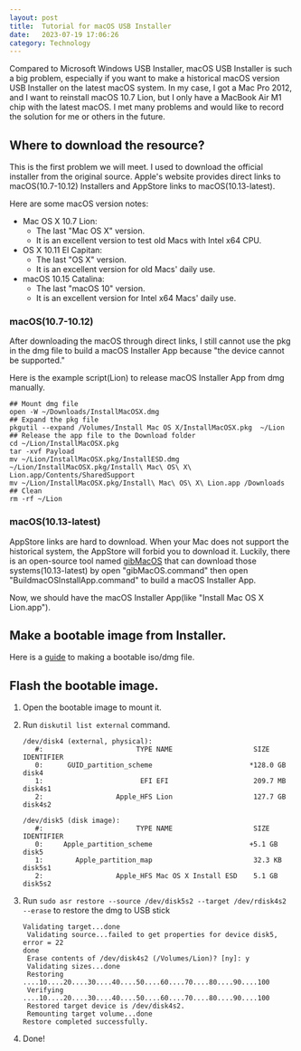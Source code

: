 ```yaml
---
layout: post
title:  Tutorial for macOS USB Installer
date:   2023-07-19 17:06:26
category: Technology
---
```


Compared to Microsoft Windows USB Installer, macOS USB Installer is such a big problem, especially if you want to make a historical macOS version USB Installer on the latest macOS system. In my case, I got a Mac Pro 2012, and I want to reinstall macOS 10.7 Lion, but I only have a MacBook Air M1 chip with the latest macOS. I met many problems and would like to record the solution for me or others in the future.

## Where to download the resource?

This is the first problem we will meet. I used to download the official installer from the original source. Apple's website provides direct links to macOS(10.7-10.12) Installers and AppStore links to macOS(10.13-latest).

Here are some macOS version notes:

- Mac OS X 10.7 Lion: 
  - The last "Mac OS X" version.
  - It is an excellent version to test old Macs with Intel x64 CPU.
- OS X 10.11 El Capitan: 
  - The last "OS X" version.
  - It is an excellent version for old Macs' daily use.
- macOS 10.15 Catalina: 
  - The last "macOS 10" version. 
  - It is an excellent version for Intel x64 Macs' daily use.

### macOS(10.7-10.12)

After downloading the macOS through direct links, I still cannot use the pkg in the dmg file to build a macOS Installer App because "the device cannot be supported."

Here is the example script(Lion) to release macOS Installer App from dmg manually.

```shell
## Mount dmg file
open -W ~/Downloads/InstallMacOSX.dmg
## Expand the pkg file
pkgutil --expand /Volumes/Install Mac OS X/InstallMacOSX.pkg  ~/Lion
## Release the app file to the Download folder
cd ~/Lion/InstallMacOSX.pkg
tar -xvf Payload
mv ~/Lion/InstallMacOSX.pkg/InstallESD.dmg ~/Lion/InstallMacOSX.pkg/Install\ Mac\ OS\ X\ Lion.app/Contents/SharedSupport
mv ~/Lion/InstallMacOSX.pkg/Install\ Mac\ OS\ X\ Lion.app /Downloads
## Clean
rm -rf ~/Lion
```

### macOS(10.13-latest)

AppStore links are hard to download. When your Mac does not support the historical system, the AppStore will forbid you to download it. Luckily, there is an open-source tool named [gibMacOS](https://github.com/corpnewt/gibMacOS) that can download those systems(10.13-latest) by open "gibMacOS.command" then open "BuildmacOSInstallApp.command" to build a macOS Installer App.

Now, we should have the macOS Installer App(like "Install Mac OS X Lion.app").

## Make a bootable image from Installer.

Here is a [guide](https://ericfromcanada.github.io/output/2022/macos-installer-disk-images-for-virtualization.html) to making a bootable iso/dmg file.

## Flash the bootable image.

1. Open the bootable image to mount it.

2. Run `diskutil list external` command.

   ```shell
   /dev/disk4 (external, physical):
      #:                       TYPE NAME                    SIZE       IDENTIFIER
      0:      GUID_partition_scheme                        *128.0 GB   disk4
      1:                        EFI EFI                     209.7 MB   disk4s1
      2:                  Apple_HFS Lion                    127.7 GB   disk4s2
   
   /dev/disk5 (disk image):
      #:                       TYPE NAME                    SIZE       IDENTIFIER
      0:     Apple_partition_scheme                        +5.1 GB     disk5
      1:        Apple_partition_map                         32.3 KB    disk5s1
      2:                  Apple_HFS Mac OS X Install ESD    5.1 GB     disk5s2
   ```

3. Run `sudo asr restore --source /dev/disk5s2 --target /dev/rdisk4s2 --erase` to restore the dmg to USB stick
   ```shell
   Validating target...done
   	Validating source...failed to get properties for device disk5, error = 22
   done
   	Erase contents of /dev/disk4s2 (/Volumes/Lion)? [ny]: y
   	Validating sizes...done
   	Restoring  ....10....20....30....40....50....60....70....80....90....100
   	Verifying  ....10....20....30....40....50....60....70....80....90....100
   	Restored target device is /dev/disk4s2.
   	Remounting target volume...done
   Restore completed successfully.
   ```

4. Done!

